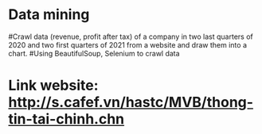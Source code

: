 # Data mining
#Crawl data (revenue, profit after tax) of a company in two last quarters of 2020 and two first quarters of 2021 from a website and draw them into a chart.
#Using BeautifulSoup, Selenium to crawl data
# Link website: http://s.cafef.vn/hastc/MVB/thong-tin-tai-chinh.chn
